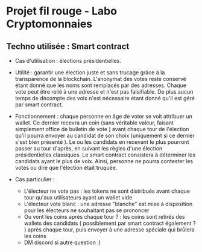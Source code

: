 # Projet fil rouge - Labo Cryptomonnaies

## Techno utilisée : Smart contract

* Cas d'utilisation : élections présidentielles.
* Utilité : garantir une élection juste et sans trucage grâce à la transparence de la blockchain. L'anonymat des votes reste conservé étant donné que les noms sont remplacés par des adresses. Chaque vote peut être relié à une adresse et n'est pas falsifiable. De plus aucun temps de décompte des voix n'est nécessaire étant donné qu'il est géré par smart contract.
* Fonctionnement : chaque personne en âge de voter se voit attribuer un wallet. Ce dernier recevra un coin (sans véritable valeur, faisant simplement office de bulletin de vote ) avant chaque tour de l'élection qu'il pourra envoyer au candidat de son choix (uniquement si ce dernier s'est bien présenté ). Le ou les candidats en recevant le plus pourront passer au tour d'après, en suivant les règles d'une élection présidentielles classiques. Le smart contract consistera à déterminer les candidats ayant le plus de voix. Ainsi, personne ne pourra contester les votes ou dire que l'élection était truquée.

* Cas particulier :
    * L'électeur ne vote pas : les tokens ne sont distribués avant chaque tour qu'aux utilisateurs ayant un wallet vide
    * L'électeur vote blanc : une adresse "blanche" est mise à disposition pour les électeurs ne souhaitant pas se prononcer
    * Ou vont les coins après chaque tour ? : les coins sont retirés des wallets des candidats ( possiblement par smart contract également ? ) après chaque tour, puis envoyer à une adresse spéciale qui brûlera les coins
    * DM discord si autre question :)
